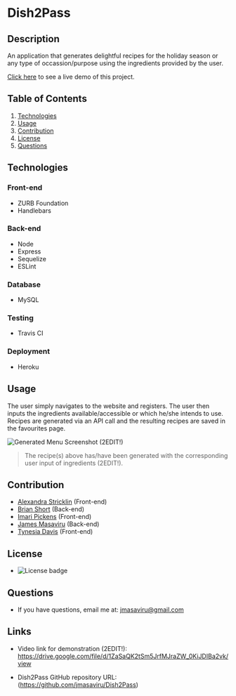 # Dish2Pass

 ## Description
  An application that generates delightful recipes for the holiday season or any type of occassion/purpose using the ingredients provided by the user.

[Click here](https://aqueous-oasis-84460.herokuapp.com) to see a live demo of this project.
  
  ## Table of Contents
  1. [Technologies](#technologies)
  2. [Usage](#usage)
  3. [Contribution](#contribution)
  4. [License](#license)
  5. [Questions](#questions)

  ## Technologies

  ### Front-end
  * ZURB Foundation
  * Handlebars

  ### Back-end
  * Node
  * Express
  * Sequelize
  * ESLint

  ### Database
  * MySQL

  ### Testing
  * Travis CI

  ### Deployment
  * Heroku

  ## Usage
  The user simply navigates to the website and registers. The user then inputs the ingredients available/accessible or which he/she intends to use. Recipes are generated via an API call and the resulting recipes are saved in the favourites page.

  ![Generated Menu Screenshot (2EDIT!)](/public/Assets/images/sampleRecipeTortellini.jpg)

  >The recipe(s) above has/have been generated with the corresponding user input of ingredients (2EDIT!). 

  ## Contribution
  - [Alexandra Stricklin](https://github.com/stricklin927) (Front-end)
  - [Brian Short](https://github.com/brianrshort) (Back-end)
  - [Imari Pickens](https://github.com/Picke1id) (Front-end)
  - [James Masaviru](https://github.com/jmasaviru) (Back-end)
  - [Tynesia Davis](https://github.com/Sivad13) (Front-end)
  
   ## License
  *  ![License badge](https://img.shields.io/badge/License-MIT-green)

  ## Questions
  * If you have questions, email me at: jmasaviru@gmail.com

## Links

* Video link for demonstration (2EDIT!): https://drive.google.com/file/d/1ZaSaQK2tSm5JrfMJraZW_0KiJDIBa2vk/view

* Dish2Pass GitHub repository URL: (https://github.com/jmasaviru/Dish2Pass)


